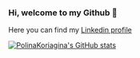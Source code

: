 ### Hi, welcome to my Github 👋

Here you can find my [Linkedin profile](https://www.linkedin.com/in/polina-koriagina-5b14371a7/)

[![PolinaKoriagina's GitHub stats](https://github-readme-stats.vercel.app/api?username=PolinaKoriagina)](https://github.com/anuraghazra/github-readme-stats)


<!--
**PolinaKoriagina/PolinaKoriagina** is a ✨ _special_ ✨ repository because its `README.md` (this file) appears on your GitHub profile.

Here are some ideas to get you started:

- 🔭 I’m currently working on ...
- 🌱 I’m currently learning ...
- 👯 I’m looking to collaborate on ...
- 🤔 I’m looking for help with ...
- 💬 Ask me about ...
- 📫 How to reach me: ...
- 😄 Pronouns: ...
- ⚡ Fun fact: ...
-->
